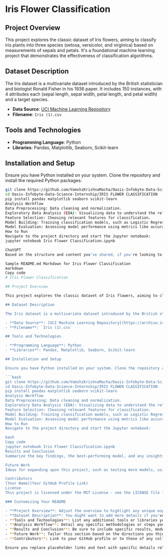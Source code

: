 # Iris Flower Classification

## Project Overview

This project explores the classic dataset of Iris flowers, aiming to classify iris plants into three species (setosa, versicolor, and virginica) based on measurements of sepals and petals. It's a foundational machine learning project that demonstrates the effectiveness of classification algorithms.

## Dataset Description

The Iris dataset is a multivariate dataset introduced by the British statistician and biologist Ronald Fisher in his 1936 paper. It includes 150 instances, with 4 attributes each (sepal length, sepal width, petal length, and petal width) and a target species.

- **Data Source**: [UCI Machine Learning Repository](https://archive.ics.uci.edu/ml/datasets/iris)
- **Filename**: `Iris (1).csv`

## Tools and Technologies

- **Programming Language**: Python
- **Libraries**: Pandas, Matplotlib, Seaborn, Scikit-learn

## Installation and Setup

Ensure you have Python installed on your system. Clone the repository and install the required Python packages:

```bash
git clone https://github.com/VamshiKrishnaMacha/Oasis-Infobyte-Data-Science-Internship.git
cd Oasis-Infobyte-Data-Science-Internship/IRIS FLOWER CLASSIFICATION
pip install pandas matplotlib seaborn scikit-learn
Analysis Workflow
Data Preprocessing: Data cleaning and normalization.
Exploratory Data Analysis (EDA): Visualizing data to understand the relationships between attributes.
Feature Selection: Choosing relevant features for classification.
Model Building: Training classification models, such as Logistic Regression, K-Nearest Neighbors, and Decision Trees.
Model Evaluation: Assessing model performance using metrics like accuracy, precision, and recall.
How to Run
Navigate to the project directory and start the Jupyter notebook:
jupyter notebook Iris Flower Classification.ipynb

ChatGPT
Based on the structure and content you've shared, if you're looking to create a README.md for the "IRIS FLOWER CLASSIFICATION" project within your Oasis-Infobyte-Data-Science-Internship GitHub repository, below is a sample markdown code for a README.md file. This README template is designed to provide a comprehensive overview of the Iris Flower Classification project. You can customize it further to match the specifics of your project work.

Sample README.md Markdown for Iris Flower Classification
markdown
Copy code
# Iris Flower Classification

## Project Overview

This project explores the classic dataset of Iris flowers, aiming to classify iris plants into three species (setosa, versicolor, and virginica) based on measurements of sepals and petals. It's a foundational machine learning project that demonstrates the effectiveness of classification algorithms.

## Dataset Description

The Iris dataset is a multivariate dataset introduced by the British statistician and biologist Ronald Fisher in his 1936 paper. It includes 150 instances, with 4 attributes each (sepal length, sepal width, petal length, and petal width) and a target species.

- **Data Source**: [UCI Machine Learning Repository](https://archive.ics.uci.edu/ml/datasets/iris)
- **Filename**: `Iris (1).csv`

## Tools and Technologies

- **Programming Language**: Python
- **Libraries**: Pandas, Matplotlib, Seaborn, Scikit-learn

## Installation and Setup

Ensure you have Python installed on your system. Clone the repository and install the required Python packages:

```bash
git clone https://github.com/VamshiKrishnaMacha/Oasis-Infobyte-Data-Science-Internship.git
cd Oasis-Infobyte-Data-Science-Internship/IRIS FLOWER CLASSIFICATION
pip install pandas matplotlib seaborn scikit-learn
Analysis Workflow
Data Preprocessing: Data cleaning and normalization.
Exploratory Data Analysis (EDA): Visualizing data to understand the relationships between attributes.
Feature Selection: Choosing relevant features for classification.
Model Building: Training classification models, such as Logistic Regression, K-Nearest Neighbors, and Decision Trees.
Model Evaluation: Assessing model performance using metrics like accuracy, precision, and recall.
How to Run
Navigate to the project directory and start the Jupyter notebook:

bash
Copy code
jupyter notebook Iris Flower Classification.ipynb
Results and Conclusion
Summarize the key findings, the best-performing model, and any insights gained from the project.

Future Work
Ideas for expanding upon this project, such as testing more models, using different feature engineering techniques, or applying the model to a new dataset.

Contributors
[Your Name](Your GitHub Profile Link)
License
This project is licensed under the MIT License - see the LICENSE file for details.

### Customizing Your README

- **Project Overview**: Adjust the overview to highlight any unique aspects of your approach.
- **Dataset Description**: You might want to add more details if you've made modifications or added features.
- **Tools and Technologies**: List any additional tools or libraries you used.
- **Analysis Workflow**: Detail any specific methodologies or steps you took that are noteworthy.
- **Results and Conclusion**: Be sure to include specific results, models evaluated, and any conclusions you drew from the work.
- **Future Work**: Tailor this section based on the directions you think would be interesting to explore next.
- **Contributors**: Link to your GitHub profile or to those of any collaborators.

Ensure you replace placeholder links and text with specific details relevant to your project. This README structure aims to provide a clear, informative overview of your Iris Flower Classification project for any potential collaborators, employers, or enthusiasts who might explore your repository.


